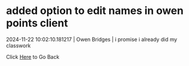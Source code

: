 # added option to edit names in owen points client
2024-11-22 10:02:10.181217 \| Owen Bridges \| i promise i already did my classwork 

 Click [Here](../) to Go Back